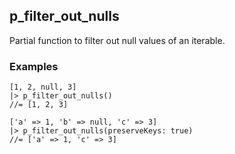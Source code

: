 [//]: # (This file is autogenerated)

## p_filter_out_nulls

Partial function to filter out null values of an iterable.

### Examples

```
[1, 2, null, 3]
|> p_filter_out_nulls()
//= [1, 2, 3]
```
```
['a' => 1, 'b' => null, 'c' => 3]
|> p_filter_out_nulls(preserveKeys: true)
//= ['a' => 1, 'c' => 3]
```
